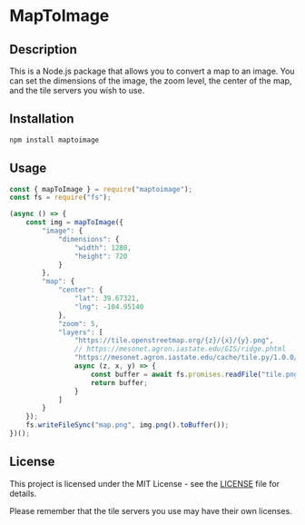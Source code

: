 # MapToImage

## Description

This is a Node.js package that allows you to convert a map to an image. You can set the dimensions of the image, the zoom level, the center of the map, and the tile servers you wish to use.

## Installation

```bash
npm install maptoimage
```

## Usage

```js
const { mapToImage } = require("maptoimage");
const fs = require("fs");

(async () => {
	const img = mapToImage({
		"image": {
			"dimensions": {
				"width": 1280,
				"height": 720
			}
		},
		"map": {
			"center": {
				"lat": 39.67321,
				"lng": -104.95140
			},
			"zoom": 5,
			"layers": [
				"https://tile.openstreetmap.org/{z}/{x}/{y}.png",
				// https://mesonet.agron.iastate.edu/GIS/ridge.phtml
				"https://mesonet.agron.iastate.edu/cache/tile.py/1.0.0/ridge::USCOMP-N0Q-0/{z}/{x}/{y}.png",
				async (z, x, y) => {
					const buffer = await fs.promises.readFile("tile.png");
					return buffer;
				}
			]
		}
	});
	fs.writeFileSync("map.png", img.png().toBuffer());
})();
```

## License

This project is licensed under the MIT License - see the [LICENSE](LICENSE) file for details.

Please remember that the tile servers you use may have their own licenses.

